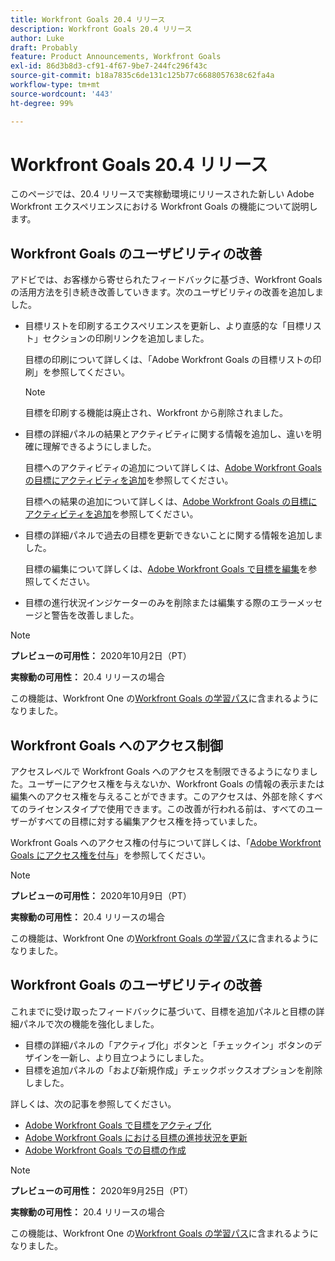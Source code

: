 ```yaml
---
title: Workfront Goals 20.4 リリース
description: Workfront Goals 20.4 リリース
author: Luke
draft: Probably
feature: Product Announcements, Workfront Goals
exl-id: 86d3b8d3-cf91-4f67-9be7-244fc296f43c
source-git-commit: b18a7835c6de131c125b77c6688057638c62fa4a
workflow-type: tm+mt
source-wordcount: '443'
ht-degree: 99%

---
```


# Workfront Goals 20.4 リリース

このページでは、20.4 リリースで実稼動環境にリリースされた新しい Adobe Workfront エクスペリエンスにおける Workfront Goals の機能について説明します。

## Workfront Goals のユーザビリティの改善

アドビでは、お客様から寄せられたフィードバックに基づき、Workfront Goals の活用方法を引き続き改善していきます。次のユーザビリティの改善を追加しました。

* 目標リストを印刷するエクスペリエンスを更新し、より直感的な「目標リスト」セクションの印刷リンクを追加しました。

  目標の印刷について詳しくは、「Adobe Workfront Goals の目標リストの印刷」を参照してください。

  >[!NOTE]
  >
  >  目標を印刷する機能は廃止され、Workfront から削除されました。


* 目標の詳細パネルの結果とアクティビティに関する情報を追加し、違いを明確に理解できるようにしました。

  目標へのアクティビティの追加について詳しくは、[Adobe Workfront Goals の目標にアクティビティを追加](../../../workfront-goals/results-and-activities/add-activities-to-goals.md)を参照してください。

  目標への結果の追加について詳しくは、[Adobe Workfront Goals の目標にアクティビティを追加](../../../workfront-goals/results-and-activities/add-activities-to-goals.md)を参照してください。

* 目標の詳細パネルで過去の目標を更新できないことに関する情報を追加しました。

  目標の編集について詳しくは、[Adobe Workfront Goals で目標を編集](../../../workfront-goals/goal-management/edit-goals.md)を参照してください。

* 目標の進行状況インジケーターのみを削除または編集する際のエラーメッセージと警告を改善しました。

>[!NOTE]
>
>**プレビューの可用性：** 2020年10月2日（PT）
>
>**実稼動の可用性：** 20.4 リリースの場合

この機能は、Workfront One の[Workfront Goals の学習パス](https://experienceleague.adobe.com/en/docs/workfront-learn/tutorials-workfront/home)に含まれるようになりました。

## Workfront Goals へのアクセス制御

アクセスレベルで Workfront Goals へのアクセスを制限できるようになりました。ユーザーにアクセス権を与えないか、Workfront Goals の情報の表示または編集へのアクセス権を与えることができます。このアクセスは、外部を除くすべてのライセンスタイプで使用できます。この改善が行われる前は、すべてのユーザーがすべての目標に対する編集アクセス権を持っていました。

Workfront Goals へのアクセス権の付与について詳しくは、「[Adobe Workfront Goals にアクセス権を付与](../../../administration-and-setup/add-users/configure-and-grant-access/grant-access-goals.md)」を参照してください。

>[!NOTE]
>
>**プレビューの可用性：** 2020年10月9日（PT）
>
>**実稼動の可用性：** 20.4 リリースの場合

この機能は、Workfront One の[Workfront Goals の学習パス](https://experienceleague.adobe.com/en/docs/workfront-learn/tutorials-workfront/home)に含まれるようになりました。

## Workfront Goals のユーザビリティの改善

これまでに受け取ったフィードバックに基づいて、目標を追加パネルと目標の詳細パネルで次の機能を強化しました。

* 目標の詳細パネルの「アクティブ化」ボタンと「チェックイン」ボタンのデザインを一新し、より目立つようにしました。
* 目標を追加パネルの「および新規作成」チェックボックスオプションを削除しました。

詳しくは、次の記事を参照してください。

* [Adobe Workfront Goals で目標をアクティブ化](../../../workfront-goals/goal-management/activate-goals.md)
* [Adobe Workfront Goals における目標の進捗状況を更新](../../../workfront-goals/goal-review-and-workfront-goals-sections/check-in-goals.md)
* [Adobe Workfront Goals での目標の作成](../../../workfront-goals/goal-management/create-goals.md)

>[!NOTE]
>
>**プレビューの可用性：** 2020年9月25日（PT）
>
>**実稼動の可用性：** 20.4 リリースの場合

この機能は、Workfront One の[Workfront Goals の学習パス](https://experienceleague.adobe.com/en/docs/workfront-learn/tutorials-workfront/home)に含まれるようになりました。
